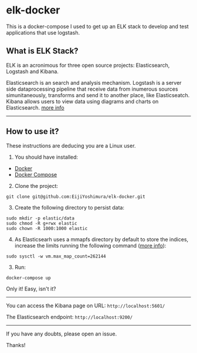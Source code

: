 # elk-docker

This is a docker-compose I used to get up an ELK stack to develop and test applications that use logstash.

## What is ELK Stack?

ELK is an acronimous for three open source projects: Elasticsearch, Logstash and Kibana.

Elasticsearch is an search and analysis mechanism.
Logstash is a server side dataprocessing pipeline that receive data from inumerous sources simunitaneously, transforms and send it to another place, like Elasticseatch.
Kibana allows users to view data using diagrams and charts on Elasticsearch.
[more info](https://www.elastic.co/pt/what-is/elk-stack)

---

## How to use it?

These instructions are deducing you are a Linux user.

1. You should have installed:

- [Docker](https://docs.docker.com/get-docker/)
- [Docker Compose](https://docs.docker.com/compose/install/)

2. Clone the project:

```
git clone git@github.com:EijiYoshimura/elk-docker.git
```

3. Create the following directory to persist data:

```
sudo mkdir -p elastic/data
sudo chmod -R g+rwx elastic
sudo chown -R 1000:1000 elastic
```

4. As Elasticsearh uses a mmapfs directory by default to store the indices, increase the limits running the following command ([more info](https://www.elastic.co/guide/en/elasticsearch/reference/current/vm-max-map-count.html)):

```
sudo sysctl -w vm.max_map_count=262144
```

3. Run:

```
docker-compose up
```

Only it! Easy, isn't it?

---

You can access the Kibana page on URL: `http://localhost:5601/`

The Elasticsearch endpoint: `http://localhost:9200/`

---

If you have any doubts, please open an issue.

Thanks!

